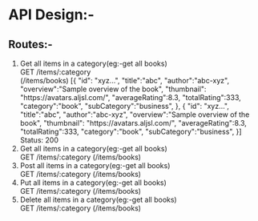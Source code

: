 # API Design:-

## Routes:-

<ol>
<li>Get all items in a category(eg:-get all books)</li>
GET /items/:category <br>
(/items/books)
[{
	"id": "xyz...",  
  "title":"abc",    
  "author":"abc-xyz",  
  "overview":"Sample overview of the book",  
  "thumbnail": "https://avatars.aljsl.com/",  
  "averageRating":8.3,  
  "totalRating":333,  
  "category":"book",  
  "subCategory":"business",  
}, {
	"id": "xyz...",  
  "title":"abc",  
  "author":"abc-xyz",  
  "overview":"Sample overview of the book",  
  "thumbnail": "https://avatars.aljsl.com/",  
  "averageRating":8.3,  
  "totalRating":333,  
  "category":"book",  
  "subCategory":"business",  
}]
Status: 200

<li>Get all items in a category(eg:-get all books)</li>
GET /items/:category
(/items/books)

<li>Post all items in a category(eg:-get all books)</li>
GET /items/:category
(/items/books)

<li>Put all items in a category(eg:-get all books)</li>
GET /items/:category
(/items/books)

<li>Delete all items in a category(eg:-get all books)</li>
GET /items/:category
(/items/books)
</ol>
